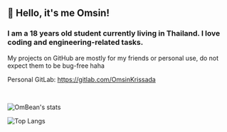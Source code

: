 ## 👋 Hello, it's me Omsin!
### I am a 18 years old student currently living in Thailand. I love coding and engineering-related tasks.
My projects on GitHub are mostly for my friends or personal use, do not expect them to be bug-free haha

Personal GitLab: https://gitlab.com/OmsinKrissada

<br>

![OmBean's stats](https://github-readme-stats.vercel.app/api?username=OmsinKrissada&show_icons=true&theme=react&hide_border=true)

![Top Langs](https://github-readme-stats.vercel.app/api/top-langs/?username=OmsinKrissada&layout=compact&theme=react&hide_border=true)
